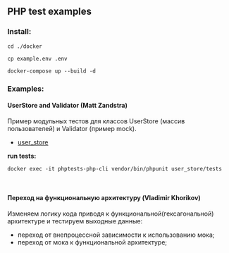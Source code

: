 PHP test examples
-----------------

### Install:

```
cd ./docker

cp example.env .env

docker-compose up --build -d
```


### Examples:

#### UserStore and Validator (Matt Zandstra)

Пример модульных тестов для классов UserStore (массив пользователей) и Validator (пример mock).

  * [user_store](https://github.com/eatae/masteringGo/blob/master/ch01/logFiles.go)

<b>run tests:</b>
```
docker exec -it phptests-php-cli vendor/bin/phpunit user_store/tests
```
<br>

#### Переход на функциональную архитектуру (Vladimir Khorikov)

Изменяем логику кода приводя к функциональной(гексагональной) архитектуре и тестируем выходные данные:
*  переход от внепроцессной зависимости к использованию мока;
*  переход от мока к функциональной архитектуре;





